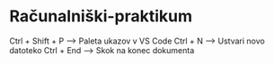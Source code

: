 # Računalniški-praktikum
Ctrl + Shift + P --> Paleta ukazov v VS Code
Ctrl + N --> Ustvari novo datoteko
Ctrl + End --> Skok na konec dokumenta
